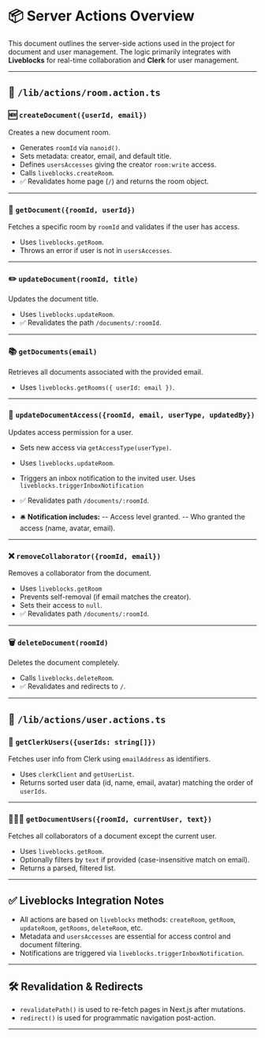 # 📦 Server Actions Overview

This document outlines the server-side actions used in the project for document and user management. The logic primarily integrates with **Liveblocks** for real-time collaboration and **Clerk** for user management.

---

## 📁 `/lib/actions/room.action.ts`

### 🆕 `createDocument({userId, email})`
Creates a new document room.
- Generates `roomId` via `nanoid()`.
- Sets metadata: creator, email, and default title.
- Defines `usersAccesses` giving the creator `room:write` access.
- Calls `liveblocks.createRoom`.
- ✅ Revalidates home page (`/`) and returns the room object.

---

### 📄 `getDocument({roomId, userId})`
Fetches a specific room by `roomId` and validates if the user has access.
- Uses `liveblocks.getRoom`.
- Throws an error if user is not in `usersAccesses`.

---

### ✏️ `updateDocument(roomId, title)`
Updates the document title.
- Uses `liveblocks.updateRoom`.
- ✅ Revalidates the path `/documents/:roomId`.

---

### 📚 `getDocuments(email)`
Retrieves all documents associated with the provided email.
- Uses `liveblocks.getRooms({ userId: email })`.

---

### 🔄 `updateDocumentAccess({roomId, email, userType, updatedBy})`
Updates access permission for a user.
- Sets new access via `getAccessType(userType)`.
- Uses `liveblocks.updateRoom`.
- Triggers an inbox notification to the invited user. Uses `liveblocks.triggerInboxNotification`
- ✅ Revalidates path `/documents/:roomId`.

- 🛎️ **Notification includes:**
--  Access level granted.
--  Who granted the access (name, avatar, email).

---

### ❌ `removeCollaborator({roomId, email})`
Removes a collaborator from the document.
- Uses `liveblocks.getRoom`
- Prevents self-removal (if email matches the creator).
- Sets their access to `null`.
- ✅ Revalidates path `/documents/:roomId`.
---

### 🗑️ `deleteDocument(roomId)`
Deletes the document completely.
- Calls `liveblocks.deleteRoom`.
- ✅ Revalidates and redirects to `/`.

---

## 🙋 `/lib/actions/user.actions.ts`

### 👥 `getClerkUsers({userIds: string[]})`
Fetches user info from Clerk using `emailAddress` as identifiers.
- Uses `clerkClient` and `getUserList`.
- Returns sorted user data (id, name, email, avatar) matching the order of `userIds`.

---

### 🧑‍🤝‍🧑 `getDocumentUsers({roomId, currentUser, text})`
Fetches all collaborators of a document except the current user.
- Uses `liveblocks.getRoom`.
- Optionally filters by `text` if provided (case-insensitive match on email).
- Returns a parsed, filtered list.

---

## ✅ Liveblocks Integration Notes
- All actions are based on `liveblocks` methods: `createRoom`, `getRoom`, `updateRoom`, `getRooms`, `deleteRoom`, etc.
- Metadata and `usersAccesses` are essential for access control and document filtering.
- Notifications are triggered via `liveblocks.triggerInboxNotification`.

---

## 🛠️ Revalidation & Redirects
- `revalidatePath()` is used to re-fetch pages in Next.js after mutations.
- `redirect()` is used for programmatic navigation post-action.

---

